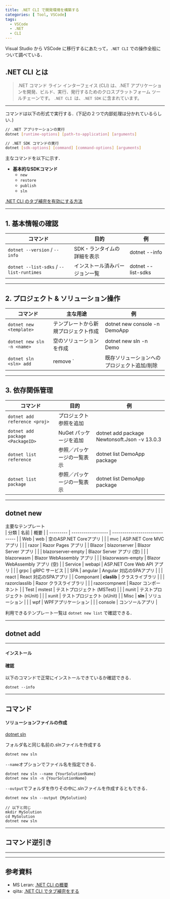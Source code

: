 ```yaml
---
title: .NET CLI で開発環境を構築する
categories: [ Tool, VSCode]
tags:
  - VSCode
  - .NET
  - CLI
---
```


Visual Studio から VSCode に移行するにあたって，`.NET CLI` での操作全般について調べている．

## .NET CLI とは

> .NET コマンド ライン インターフェイス (CLI) は、.NET アプリケーションを開発、ビルド、実行、発行するためのクロスプラットフォーム ツールチェーンです。
> `.NET CLI `は、`.NET SDK` に含まれています。 

--- 

コマンドは以下の形式で実行する．(下記の２つで内部処理は分かれているらしい．)

```bash
// .NET アプリケーションの実行
dotnet [runtime-options] [path-to-application] [arguments]

// .NET SDK コマンドの実行
dotnet [sdk-options] [command] [command-options] [arguments]
```

主なコマンドを以下に示す．

- **基本的なSDKコマンド**
  - `new`
  - `restore`
  - `publish`
  - `sln`


[.NET CLI のタブ補完を有効にする方法](https://learn.microsoft.com/ja-jp/dotnet/core/tools/enable-tab-autocomplete)

--- 
## 1. 基本情報の確認

| コマンド                                 | 目的                           | 例                 |
| ---------------------------------------- | ------------------------------ | ------------------ |
| `dotnet --version` / `--info`            | SDK・ランタイムの詳細を表示    | dotnet --info      |
| `dotnet --list-sdks` / `--list-runtimes` | インストール済みバージョン一覧 | dotnet --list-sdks |


--- 
## 2. プロジェクト & ソリューション操作


| コマンド                   | 主な用途                             | 例                                          |
| -------------------------- | ------------------------------------ | ------------------------------------------- |
| `dotnet new <template>`    | テンプレートから新規プロジェクト作成 | dotnet new console -n DemoApp               |
| `dotnet new sln -n <name>` | 空のソリューションを作成             | dotnet new sln -n Demo                      |
| `dotnet sln <sln> add`     | remove <csproj>`                     | 既存ソリューションへのプロジェクト追加/削除 |


--- 
## 3. 依存関係管理

| コマンド                         | 目的                       | 例                                           |
| -------------------------------- | -------------------------- | -------------------------------------------- |
| `dotnet add reference <proj>`    | プロジェクト参照を追加     |                                              |
| `dotnet add package <PackageID>` | NuGet パッケージを追加     | dotnet add package Newtonsoft.Json -v 13.0.3 |
| `dotnet list reference`          | 参照／パッケージの一覧表示 | dotnet list DemoApp package                  |
| `dotnet list package`            | 参照／パッケージの一覧表示 | dotnet list DemoApp package                  |


--- 

## dotnet new

主要なテンプレート  
| 分類      | 名前               | 概要                           |
| --------- | ------------------ | ------------------------------ |
| Web       | web                | 空のASP.NET Coreアプリ         |
|           | mvc                | ASP.NET Core MVC アプリ        |
|           | razor              | Razor Pages アプリ             |
| Blazor    | blazorserver       | Blazor Server アプリ           |
|           | blazorserver-empty | Blazor Server アプリ (空)      |
|           | blazorwasm         | Blazor WebAssembly アプリ      |
|           | blazorwasm-empty   | Blazor WebAssembly アプリ (空) |
| Service   | webapi             | ASP.NET Core Web API アプリ    |
|           | grpc               | gRPC サービス                  |
| SPA       | angular            | Angular 対応のSPAアプリ        |
|           | react              | React 対応のSPAアプリ          |
| Componant | **claslib**        | クラスライブラリ               |
|           | razorclasslib      | Razor クラスライブラリ         |
|           | razorcompnent      | Razor コンポーネント           |
| Test      | mstest             | テストプロジェクト (MSTest)    |
|           | nunit              | テストプロジェクト (nUnit)     |
|           | xunit              | テストプロジェクト (xUnit)     |
| Misc      | **sln**            | ソリューション                 |
|           | wpf                | WPFアプリケーション            |
|           | console            | コンソールアプリ               |


利用できるテンプレート一覧は `dotnet new list` で確認できる．


---

## dotnet add





---


#### インストール


#### 確認

以下のコマンドで正常にインストールできているか確認できる．

```
dotnet --info
```

---

## コマンド

#### ソリューションファイルの作成

[dotnet sln](https://learn.microsoft.com/ja-jp/dotnet/core/tools/dotnet-sln)


フォルダ名と同じ名前の.slnファイルを作成する

```
dotnet new sln  
```

`--name`オプションでファイル名を指定できる．

```
dotnet new sln --name {YourSolutionName}
dotnet new sln -n {YourSolutionName}
```

`--output`でフォルダを作りその中に.slnファイルを作成するともできる．

```
dotnet new sln --output {MySolution}

// 以下と同じ
mkdir MySolution
cd MySolution
dotnet new sln
```

---



## コマンド逆引き

---



---
## 参考資料
- MS Leran: [.NET CLI の概要](https://learn.microsoft.com/ja-jp/dotnet/core/tools/)
- qiita: [.NET CLI でタブ補完をする](https://qiita.com/Lemon73/items/39cf1c683bcbcd952afe)


<!-- Link -->
[dotnet new]: https://learn.microsoft.com/ja-jp/dotnet/core/tools/dotnet-new
[dotnet run]: https://learn.microsoft.com/ja-jp/dotnet/core/tools/dotnet-run
